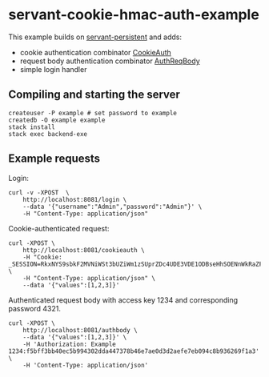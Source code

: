 # servant-cookie-hmac-auth-example

This example builds on [servant-persistent](https://github.com/parsonsmatt/servant-persistent) and
adds:
 * cookie authentication combinator [CookieAuth](src/CookieAuth.hs)
 * request body authentication combinator [AuthReqBody](src/AuthReqBody.hs)
 * simple login handler

## Compiling and starting the server

```
createuser -P example # set password to example
createdb -O example example
stack install
stack exec backend-exe
```


## Example requests

Login:
```
curl -v -XPOST  \
    http://localhost:8081/login \
    --data '{"username":"Admin","password":"Admin"}' \
    -H "Content-Type: application/json"
```

Cookie-authenticated request:
```
curl -XPOST \
    http://localhost:8081/cookieauth \
    -H "Cookie: _SESSION=RkxNYS9sbkF2MVNiWSt3bUZiWm1zSUprZDc4UDE3VDE1ODBseHhSOENnWkRaZFZPTVBseE5wYUsvZ3N4TmV1aFQ5VDBBa3B3UDJJOVJZdUdnNjh4cTlYTWhRZVg5RWdjQmFvUWxlTldONnVoQ25VaDlzL2dIcUQyVWhnTU5SREpkelBuNENDNlp1WmxwQT09" \
    -H "Content-Type: application/json" \
    --data '{"values":[1,2,3]}'
```

Authenticated request body with access key 1234 and corresponding password 4321.
```
curl -XPOST \
    http://localhost:8081/authbody \
    --data '{"values":[1,2,3]}' \
    -H 'Authorization: Example 1234:f5bff3bb40ec5b994302dda447378b46e7ae0d3d2aefe7eb094c8b936269f1a3' \
    -H 'Content-Type: application/json'
```


